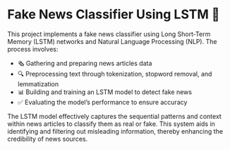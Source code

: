 <!DOCTYPE html>
<html lang="en">
<head>
    <meta charset="UTF-8">
    <meta name="viewport" content="width=device-width, initial-scale=1.0">
  
</head>
<body>
    <h1>Fake News Classifier Using LSTM 📰</h1>
    <p>This project implements a fake news classifier using Long Short-Term Memory (LSTM) networks and Natural Language Processing (NLP). The process involves:</p>
    <ul>
        <li>🗞️ Gathering and preparing news articles data</li>
        <li>🔍 Preprocessing text through tokenization, stopword removal, and lemmatization</li>
        <li>📊 Building and training an LSTM model to detect fake news</li>
        <li>✅ Evaluating the model’s performance to ensure accuracy</li>
    </ul>
    <p>The LSTM model effectively captures the sequential patterns and context within news articles to classify them as real or fake. This system aids in identifying and filtering out misleading information, thereby enhancing the credibility of news sources.</p>
</body>
</html>
